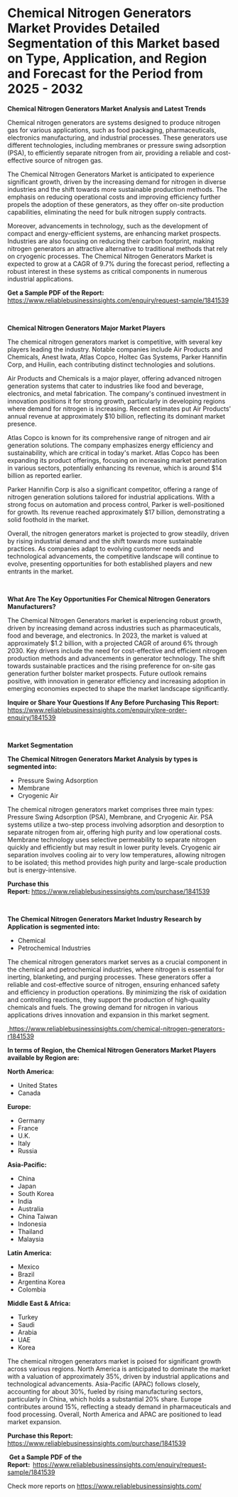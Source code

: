 <p><h1>Chemical Nitrogen Generators Market Provides Detailed Segmentation of this Market based on Type, Application, and Region and Forecast for the Period from 2025 - 2032</h1></p><p><strong>Chemical Nitrogen Generators Market Analysis and Latest Trends</strong></p>
<p><p>Chemical nitrogen generators are systems designed to produce nitrogen gas for various applications, such as food packaging, pharmaceuticals, electronics manufacturing, and industrial processes. These generators use different technologies, including membranes or pressure swing adsorption (PSA), to efficiently separate nitrogen from air, providing a reliable and cost-effective source of nitrogen gas. </p><p>The Chemical Nitrogen Generators Market is anticipated to experience significant growth, driven by the increasing demand for nitrogen in diverse industries and the shift towards more sustainable production methods. The emphasis on reducing operational costs and improving efficiency further propels the adoption of these generators, as they offer on-site production capabilities, eliminating the need for bulk nitrogen supply contracts. </p><p>Moreover, advancements in technology, such as the development of compact and energy-efficient systems, are enhancing market prospects. Industries are also focusing on reducing their carbon footprint, making nitrogen generators an attractive alternative to traditional methods that rely on cryogenic processes. The Chemical Nitrogen Generators Market is expected to grow at a CAGR of 9.7% during the forecast period, reflecting a robust interest in these systems as critical components in numerous industrial applications.</p></p>
<p><strong>Get a Sample PDF of the Report:&nbsp;</strong> <a href="https://www.reliablebusinessinsights.com/enquiry/request-sample/1841539?utm_campaign=3133&utm_medium=2&utm_source=Github&utm_content=ia&utm_term=12042025&utm_id=chemical-nitrogen-generators">https://www.reliablebusinessinsights.com/enquiry/request-sample/1841539</a></p>
<p>&nbsp;</p>
<p><strong>Chemical Nitrogen Generators Major Market Players</strong></p>
<p><p>The chemical nitrogen generators market is competitive, with several key players leading the industry. Notable companies include Air Products and Chemicals, Anest Iwata, Atlas Copco, Holtec Gas Systems, Parker Hannifin Corp, and Huilin, each contributing distinct technologies and solutions.</p><p>Air Products and Chemicals is a major player, offering advanced nitrogen generation systems that cater to industries like food and beverage, electronics, and metal fabrication. The company's continued investment in innovation positions it for strong growth, particularly in developing regions where demand for nitrogen is increasing. Recent estimates put Air Products' annual revenue at approximately $10 billion, reflecting its dominant market presence.</p><p>Atlas Copco is known for its comprehensive range of nitrogen and air generation solutions. The company emphasizes energy efficiency and sustainability, which are critical in today's market. Atlas Copco has been expanding its product offerings, focusing on increasing market penetration in various sectors, potentially enhancing its revenue, which is around $14 billion as reported earlier.</p><p>Parker Hannifin Corp is also a significant competitor, offering a range of nitrogen generation solutions tailored for industrial applications. With a strong focus on automation and process control, Parker is well-positioned for growth. Its revenue reached approximately $17 billion, demonstrating a solid foothold in the market.</p><p>Overall, the nitrogen generators market is projected to grow steadily, driven by rising industrial demand and the shift towards more sustainable practices. As companies adapt to evolving customer needs and technological advancements, the competitive landscape will continue to evolve, presenting opportunities for both established players and new entrants in the market.</p></p>
<p>&nbsp;</p>
<p><strong>What Are The Key Opportunities For Chemical Nitrogen Generators Manufacturers?</strong></p>
<p><p>The Chemical Nitrogen Generators market is experiencing robust growth, driven by increasing demand across industries such as pharmaceuticals, food and beverage, and electronics. In 2023, the market is valued at approximately $1.2 billion, with a projected CAGR of around 6% through 2030. Key drivers include the need for cost-effective and efficient nitrogen production methods and advancements in generator technology. The shift towards sustainable practices and the rising preference for on-site gas generation further bolster market prospects. Future outlook remains positive, with innovation in generator efficiency and increasing adoption in emerging economies expected to shape the market landscape significantly.</p></p>
<p><strong>Inquire or Share Your Questions If Any Before Purchasing This Report:</strong> <a href="https://www.reliablebusinessinsights.com/enquiry/pre-order-enquiry/1841539?utm_campaign=3133&utm_medium=2&utm_source=Github&utm_content=ia&utm_term=12042025&utm_id=chemical-nitrogen-generators">https://www.reliablebusinessinsights.com/enquiry/pre-order-enquiry/1841539</a></p>
<p>&nbsp;</p>
<p><strong>Market Segmentation</strong></p>
<p><strong>The Chemical Nitrogen Generators Market Analysis by types is segmented into:</strong></p>
<p><ul><li>Pressure Swing Adsorption</li><li>Membrane</li><li>Cryogenic Air</li></ul></p>
<p><p>The chemical nitrogen generators market comprises three main types: Pressure Swing Adsorption (PSA), Membrane, and Cryogenic Air. PSA systems utilize a two-step process involving adsorption and desorption to separate nitrogen from air, offering high purity and low operational costs. Membrane technology uses selective permeability to separate nitrogen quickly and efficiently but may result in lower purity levels. Cryogenic air separation involves cooling air to very low temperatures, allowing nitrogen to be isolated; this method provides high purity and large-scale production but is energy-intensive.</p></p>
<p><strong>Purchase this Report:&nbsp;</strong><a href="https://www.reliablebusinessinsights.com/purchase/1841539?utm_campaign=3133&utm_medium=2&utm_source=Github&utm_content=ia&utm_term=12042025&utm_id=chemical-nitrogen-generators">https://www.reliablebusinessinsights.com/purchase/1841539</a></p>
<p>&nbsp;</p>
<p><strong>The Chemical Nitrogen Generators Market Industry Research by Application is segmented into:</strong></p>
<p><ul><li>Chemical</li><li>Petrochemical Industries</li></ul></p>
<p><p>The chemical nitrogen generators market serves as a crucial component in the chemical and petrochemical industries, where nitrogen is essential for inerting, blanketing, and purging processes. These generators offer a reliable and cost-effective source of nitrogen, ensuring enhanced safety and efficiency in production operations. By minimizing the risk of oxidation and controlling reactions, they support the production of high-quality chemicals and fuels. The growing demand for nitrogen in various applications drives innovation and expansion in this market segment.</p></p>
<p><a href="https://www.reliablebusinessinsights.com/chemical-nitrogen-generators-r1841539?utm_campaign=3133&utm_medium=2&utm_source=Github&utm_content=ia&utm_term=12042025&utm_id=chemical-nitrogen-generators">&nbsp;https://www.reliablebusinessinsights.com/chemical-nitrogen-generators-r1841539</a></p>
<p><strong>In terms of Region, the Chemical Nitrogen Generators Market Players available by Region are:</strong></p>
<p>
    <p> <strong> North America: </strong>
        <ul>
            <li>United States</li>
            <li>Canada</li>
        </ul>
        </p> 
    <p> <strong> Europe: </strong>
        <ul>
            <li>Germany</li>
            <li>France</li>
            <li>U.K.</li>
            <li>Italy</li>
            <li>Russia</li>
        </ul>
        </p> 
    <p> <strong> Asia-Pacific: </strong>
        <ul>
            <li>China</li>
            <li>Japan</li>
            <li>South Korea</li>
            <li>India</li>
            <li>Australia</li>
            <li>China Taiwan</li>
            <li>Indonesia</li>
            <li>Thailand</li>
            <li>Malaysia</li>
        </ul>
        </p> 
    <p> <strong> Latin America: </strong>
        <ul>
            <li>Mexico</li>
            <li>Brazil</li>
            <li>Argentina Korea</li>
            <li>Colombia</li>
        </ul>
        </p> 
    <p> <strong> Middle East & Africa: </strong>
        <ul>
            <li>Turkey</li>
            <li>Saudi</li>
            <li>Arabia</li>
            <li>UAE</li>
            <li>Korea</li>
        </ul>
    </p>
    </p>
<p><p>The chemical nitrogen generators market is poised for significant growth across various regions. North America is anticipated to dominate the market with a valuation of approximately 35%, driven by industrial applications and technological advancements. Asia-Pacific (APAC) follows closely, accounting for about 30%, fueled by rising manufacturing sectors, particularly in China, which holds a substantial 20% share. Europe contributes around 15%, reflecting a steady demand in pharmaceuticals and food processing. Overall, North America and APAC are positioned to lead market expansion.</p></p>
<p><strong>Purchase this Report: </strong><a href="https://www.reliablebusinessinsights.com/purchase/1841539?utm_campaign=3133&utm_medium=2&utm_source=Github&utm_content=ia&utm_term=12042025&utm_id=chemical-nitrogen-generators">https://www.reliablebusinessinsights.com/purchase/1841539</a></p>
<p>&nbsp;<strong>Get a Sample PDF of the Report:&nbsp;&nbsp;</strong><a href="https://www.reliablebusinessinsights.com/enquiry/request-sample/1841539?utm_campaign=3133&utm_medium=2&utm_source=Github&utm_content=ia&utm_term=12042025&utm_id=chemical-nitrogen-generators">https://www.reliablebusinessinsights.com/enquiry/request-sample/1841539</a></p>
<p><strong></strong></p>
<p>Check more reports on <a href="https://www.reliablebusinessinsights.com/?utm_campaign=3133&utm_medium=2&utm_source=Github&utm_content=ia&utm_term=12042025&utm_id=chemical-nitrogen-generators">https://www.reliablebusinessinsights.com/</a></p>